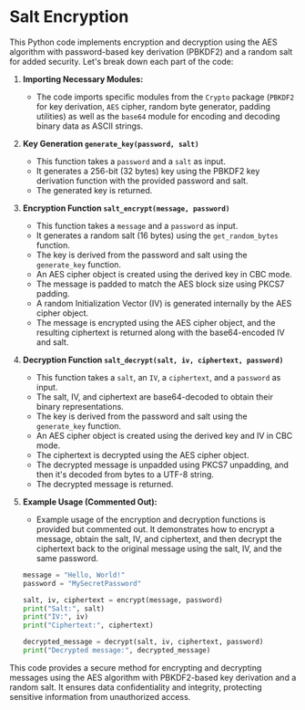 # Salt Encryption

This Python code implements encryption and decryption using the AES algorithm with password-based key derivation (PBKDF2) and a random salt for added security. Let's break down each part of the code:

1. **Importing Necessary Modules:**
   - The code imports specific modules from the `Crypto` package (`PBKDF2` for key derivation, `AES` cipher, random byte generator, padding utilities) as well as the `base64` module for encoding and decoding binary data as ASCII strings.

2. **Key Generation `generate_key(password, salt)`**
   - This function takes a `password` and a `salt` as input.
   - It generates a 256-bit (32 bytes) key using the PBKDF2 key derivation function with the provided password and salt.
   - The generated key is returned.

3. **Encryption Function `salt_encrypt(message, password)`**
   - This function takes a `message` and a `password` as input.
   - It generates a random salt (16 bytes) using the `get_random_bytes` function.
   - The key is derived from the password and salt using the `generate_key` function.
   - An AES cipher object is created using the derived key in CBC mode.
   - The message is padded to match the AES block size using PKCS7 padding.
   - A random Initialization Vector (IV) is generated internally by the AES cipher object.
   - The message is encrypted using the AES cipher object, and the resulting ciphertext is returned along with the base64-encoded IV and salt.

4. **Decryption Function `salt_decrypt(salt, iv, ciphertext, password)`**
   - This function takes a `salt`, an `IV`, a `ciphertext`, and a `password` as input.
   - The salt, IV, and ciphertext are base64-decoded to obtain their binary representations.
   - The key is derived from the password and salt using the `generate_key` function.
   - An AES cipher object is created using the derived key and IV in CBC mode.
   - The ciphertext is decrypted using the AES cipher object.
   - The decrypted message is unpadded using PKCS7 unpadding, and then it's decoded from bytes to a UTF-8 string.
   - The decrypted message is returned.

5. **Example Usage (Commented Out):**
   - Example usage of the encryption and decryption functions is provided but commented out. It demonstrates how to encrypt a message, obtain the salt, IV, and ciphertext, and then decrypt the ciphertext back to the original message using the salt, IV, and the same password.
     
   ```python
   message = "Hello, World!"
   password = "MySecretPassword"
   
   salt, iv, ciphertext = encrypt(message, password)
   print("Salt:", salt)
   print("IV:", iv)
   print("Ciphertext:", ciphertext)

   decrypted_message = decrypt(salt, iv, ciphertext, password)
   print("Decrypted message:", decrypted_message)
   ```

This code provides a secure method for encrypting and decrypting messages using the AES algorithm with PBKDF2-based key derivation and a random salt. It ensures data confidentiality and integrity, protecting sensitive information from unauthorized access.